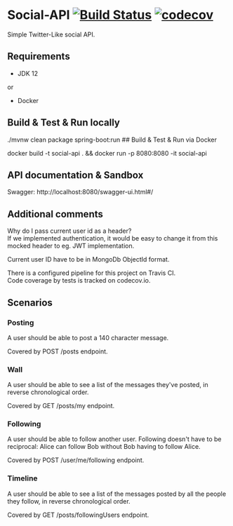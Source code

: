 
# Social-API [![Build Status](https://travis-ci.com/jkarkoszka/social-api.svg?branch=master)](https://travis-ci.com/jkarkoszka/social-api) [![codecov](https://codecov.io/gh/jkarkoszka/social-api/branch/master/graph/badge.svg)](https://codecov.io/gh/jkarkoszka/social-api)  
  
Simple Twitter-Like social API.  
  
## Requirements  
- JDK 12  

or  

- Docker  
  
## Build & Test & Run locally  
  
 ./mvnw clean package spring-boot:run  ## Build & Test & Run via Docker  
  
 docker build -t social-api . && docker run -p 8080:8080 -it social-api  
## API documentation & Sandbox  
  
  Swagger: http://localhost:8080/swagger-ui.html#/  
   
## Additional comments  
Why do I pass current user id as a header?  
If we implemented authentication, it would be easy to change it from this mocked header to eg. JWT implementation.  
  
Current user ID have to be in MongoDb ObjectId format.  
  
There is a configured pipeline for this project on Travis CI.   
Code coverage by tests is tracked on codecov.io.  
  
## Scenarios  
  
### Posting  
  
A user should be able to post a 140 character message.  
  
Covered by POST /posts endpoint.  
  
### Wall  
  
A user should be able to see a list of the messages they've posted, in reverse chronological order.  
  
Covered by GET /posts/my endpoint.  
  
### Following  
  
A user should be able to follow another user. Following doesn't have to be reciprocal: Alice can follow Bob without Bob having to follow Alice.  
  
Covered by POST /user/me/following endpoint.  
  
### Timeline  
  
A user should be able to see a list of the messages posted by all the people they follow, in reverse chronological order.  
  
Covered by GET /posts/followingUsers endpoint.